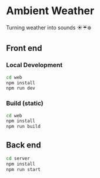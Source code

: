 # Ambient Weather

Turning weather into sounds ☀️☔❄️

## Front end

### Local Development

```bash
cd web
npm install
npm run dev
```

### Build (static)

```bash
cd web
npm install
npm run build
```

## Back end
```bash
cd server
npm install
npm run start
```